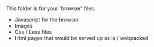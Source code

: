 This folder is for your 'browser' files. 
 - Javascript for the browser
 - Images
 - Css / Less files
 - Html pages that would be served up as is / webpacked